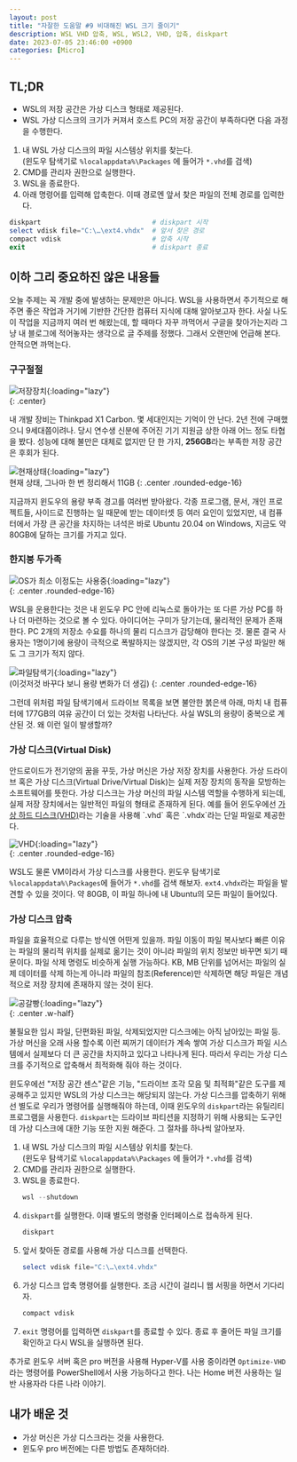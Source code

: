 ```yaml
---
layout: post
title: "자잘한 도움말 #9 비대해진 WSL 크기 줄이기"
description: WSL VHD 압축, WSL, WSL2, VHD, 압축, diskpart
date: 2023-07-05 23:46:00 +0900
categories: [Micro]
---
```


## TL;DR

- WSL의 저장 공간은 가상 디스크 형태로 제공된다.
- WSL 가상 디스크의 크기가 커져서 호스트 PC의 저장 공간이 부족하다면 다음 과정을 수행한다.  

1. 내 WSL 가상 디스크의 파일 시스템상 위치를 찾는다.  
   (윈도우 탐색기로 `%localappdata%\Packages` 에 들어가 `*.vhd`를 검색)
2. CMD를 관리자 권한으로 실행한다.
3. WSL을 종료한다.
4. 아래 명령어를 입력해 압축한다. 이때 경로엔 앞서 찾은 파일의 전체 경로를 입력한다.

```powershell
diskpart                            # diskpart 시작
select vdisk file="C:\…\ext4.vhdx"  # 앞서 찾은 경로
compact vdisk                       # 압축 시작
exit                                # diskpart 종료
```

## 이하 그리 중요하진 않은 내용들

오늘 주제는 꼭 개발 중에 발생하는 문제만은 아니다. WSL을 사용하면서 주기적으로 해주면 좋은 작업과 거기에 기반한 간단한 컴퓨터 지식에 대해 알아보고자 한다. 사실 나도 이 작업을 지금까지 여러 번 해왔는데, 할 때마다 자꾸 까먹어서 구글을 찾아가는지라 그냥 내 블로그에 적어놓자는 생각으로 글 주제를 정했다. 그래서 오랜만에 언급해 본다. 안적으면 까먹는다.

### 구구절절

![저장장치](https://i.postimg.cc/RCDt8Fmc/storage.jpg){:loading="lazy"}  
{: .center}

내 개발 장비는 Thinkpad X1 Carbon. 몇 세대인지는 기억이 안 난다. 2년 전에 구매했으니 9세대쯤이려나. 당시 연수생 신분에 주어진 기기 지원금 상한 아래 어느 정도 타협을 봤다. 성능에 대해 불만은 대체로 없지만 단 한 가지, **256GB**라는 부족한 저장 공간은 후회가 된다.

![현재상태](https://i.postimg.cc/k4jMhfV7/image.png){:loading="lazy"}  
현재 상태, 그나마 한 번 정리해서 11GB
{: .center .rounded-edge-16}

지금까지 윈도우의 용량 부족 경고를 여러번 받아왔다. 각종 프로그램, 문서, 개인 프로젝트들, 사이드로 진행하는 일 때문에 받는 데이터셋 등 여러 요인이 있었지만, 내 컴퓨터에서 가장 큰 공간을 차지하는 녀석은 바로 Ubuntu 20.04 on Windows, 지금도 약 80GB에 달하는 크기를 가지고 있다.

### 한지붕 두가족

![OS가 최소 이정도는 사용중](https://i.postimg.cc/Sx0nSs5Y/system-File.png){:loading="lazy"}  
{: .center .rounded-edge-16}

WSL을 운용한다는 것은 내 윈도우 PC 안에 리눅스로 돌아가는 또 다른 가상 PC를 하나 더 마련하는 것으로 볼 수 있다. 아이디어는 구미가 당기는데, 물리적인 문제가 존재한다. PC 2개의 저장소 수요를 하나의 물리 디스크가 감당해야 한다는 것. 물론 결국 사용자는 1명이기에 용량이 극적으로 폭발하지는 않겠지만, 각 OS의 기본 구성 파일만 해도 그 크기가 적지 않다.

![파일탐색기](https://i.postimg.cc/3R85KqzV/image.png){:loading="lazy"}  
(이것저것 바꾸다 보니 용량 변화가 더 생김)
{: .center .rounded-edge-16}

그런데 위처럼 파일 탐색기에서 드라이브 목록을 보면 불안한 붉은색 아래, 마치 내 컴퓨터에 177GB의 여유 공간이 더 있는 것처럼 나타난다. 사실 WSL의 용량이 중복으로 계산된 것. 왜 이런 일이 발생할까?

### 가상 디스크(Virtual Disk)

안드로이드가 전기양의 꿈을 꾸듯, 가상 머신은 가상 저장 장치를 사용한다. 가상 드라이브 혹은 가상 디스크(Virtual Drive/Virtual Disk)는 실제 저장 장치의 동작을 모방하는 소프트웨어를 뜻한다. 가상 디스크는 가상 머신의 파일 시스템 역할을 수행하게 되는데, 실제 저장 장치에서는 일반적인 파일의 형태로 존재하게 된다. 예를 들어 윈도우에선 [가상 하드 디스크(VHD)](https://ko.wikipedia.org/wiki/VHD_(%ED%8C%8C%EC%9D%BC_%ED%8F%AC%EB%A7%B7))라는 기술을 사용해 `.vhd` 혹은 `.vhdx`라는 단일 파일로 제공한다.

![VHD](https://i.postimg.cc/NFxrCtMN/image.png){:loading="lazy"}  
{: .center .rounded-edge-16}

WSL도 물론 VM이라서 가상 디스크를 사용한다. 윈도우 탐색기로 `%localappdata%\Packages`에 들어가 `*.vhd`를 검색 해보자. `ext4.vhdx`라는 파일을 발견할 수 있을 것이다. 약 80GB, 이 파일 하나에 내 Ubuntu의 모든 파일이 들어있다.

### 가상 디스크 압축

파일을 효율적으로 다루는 방식엔 어떤게 있을까. 파일 이동이 파일 복사보다 빠른 이유는 파일의 물리적 위치를 실제로 옮기는 것이 아니라 파일의 위치 정보만 바꾸면 되기 때문이다. 파일 삭제 명령도 비슷하게 실행 가능하다. KB, MB 단위를 넘어서는 파일의 실제 데이터를 삭제 하는게 아니라 파일의 참조(Reference)만 삭제하면 해당 파일은 개념적으로 저장 장치에 존재하지 않는 것이 된다.

![공갈빵](https://i.postimg.cc/ydJNSS2X/image.png){:loading="lazy"}  
{: .center .w-half}  

불필요한 임시 파일, 단편화된 파일, 삭제되었지만 디스크에는 아직 남아있는 파일 등. 가상 머신을 오래 사용 할수록 이런 찌꺼기 데이터가 계속 쌓여 가상 디스크가 파일 시스템에서 실제보다 더 큰 공간을 차지하고 있다고 나타나게 된다. 따라서 우리는 가상 디스크를 주기적으로 압축해서 최적화해 줘야 하는 것이다.

윈도우에선 "저장 공간 센스"같은 기능, "드라이브 조각 모음 및 최적화"같은 도구를 제공해주고 있지만 WSL의 가상 디스크는 해당되지 않는다. 가상 디스크를 압축하기 위해선 별도로 우리가 명령어를 실행해줘야 하는데, 이때 윈도우의 `diskpart`라는 유틸리티 프로그램을 사용한다. `diskpart`는 드라이브 파티션을 지정하기 위해 사용되는 도구인데 가상 디스크에 대한 기능 또한 지원 해준다. 그 절차를 하나씩 알아보자.

1. 내 WSL 가상 디스크의 파일 시스템상 위치를 찾는다.  
   (윈도우 탐색기로 `%localappdata%\Packages` 에 들어가 `*.vhd`를 검색)
2. CMD를 관리자 권한으로 실행한다.
3. WSL을 종료한다.
   ```powershell
   wsl --shutdown
   ```
4. `diskpart`를 실행한다. 이때 별도의 명령줄 인터페이스로 접속하게 된다.
   ```powershell
   diskpart
   ```
5. 앞서 찾아둔 경로를 사용해 가상 디스크를 선택한다.
   ```powershell
   select vdisk file="C:\…\ext4.vhdx"
   ```
6. 가상 디스크 압축 명령어를 실행한다. 조금 시간이 걸리니 웹 서핑을 하면서 기다리자.
   ```powershell
   compact vdisk
   ```
7. `exit` 명령어를 입력하면 `diskpart`를 종료할 수 있다. 종료 후 줄어든 파일 크기를 확인하고 다시 WSL을 실행하면 된다.

추가로 윈도우 서버 혹은 pro 버전을 사용해 Hyper-V를 사용 중이라면 `Optimize-VHD` 라는 명령어를 PowerShell에서 사용 가능하다고 한다. 나는 Home 버전 사용하는 일반 사용자라 다른 나라 이야기.

## 내가 배운 것

- 가상 머신은 가상 디스크라는 것을 사용한다.
- 윈도우 pro 버전에는 다른 방법도 존재하더라.
